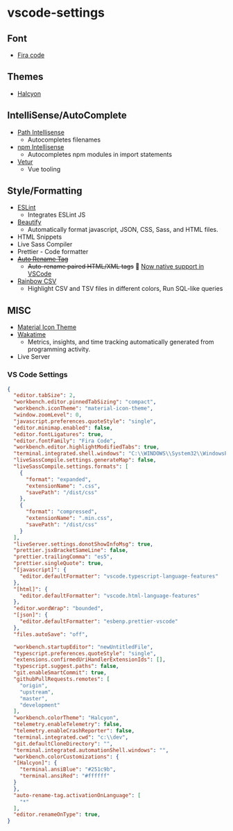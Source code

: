 # vscode-settings

## Font
* [Fira code](https://github.com/tonsky/FiraCode)

## Themes
* [Halcyon](https://marketplace.visualstudio.com/items?itemName=brittanychiang.halcyon-vscode)

## IntelliSense/AutoComplete
* [Path Intellisense](https://marketplace.visualstudio.com/items?itemName=christian-kohler.path-intellisense)
  * Autocompletes filenames
* [npm Intellisense](https://marketplace.visualstudio.com/items?itemName=christian-kohler.npm-intellisense)
  * Autocompletes npm modules in import statements
* [Vetur](https://marketplace.visualstudio.com/items?itemName=octref.vetur)
  * Vue tooling

## Style/Formatting
* [ESLint](https://marketplace.visualstudio.com/items?itemName=dbaeumer.vscode-eslint)
  * Integrates ESLint JS
* [Beautify](https://marketplace.visualstudio.com/items?itemName=hookyqr.beautify)
  * Automatically format javascript, JSON, CSS, Sass, and HTML files.
* HTML Snippets
* Live Sass Compiler
* Prettier - Code formatter
* ~~[Auto Rename Tag](https://marketplace.visualstudio.com/items?itemName=formulahendry.auto-rename-tag)~~
  * ~~Auto-rename paired HTML/XML tags~~ 🚀 [Now native support in VSCode](https://code.visualstudio.com/updates/v1_49#_html-tag-rename-on-type)
* [Rainbow CSV](https://marketplace.visualstudio.com/items?itemName=mechatroner.rainbow-csv)
  * Highlight CSV and TSV files in different colors, Run SQL-like queries

## MISC
* [Material Icon Theme](https://marketplace.visualstudio.com/items?itemName=PKief.material-icon-theme)
* [Wakatime](https://wakatime.com/@ensina)
  * Metrics, insights, and time tracking automatically generated from programming activity.
* Live Server

### VS Code Settings

``` json
{
  "editor.tabSize": 2,
  "workbench.editor.pinnedTabSizing": "compact",
  "workbench.iconTheme": "material-icon-theme",
  "window.zoomLevel": 0,
  "javascript.preferences.quoteStyle": "single",
  "editor.minimap.enabled": false,
  "editor.fontLigatures": true,
  "editor.fontFamily": "Fira Code",
  "workbench.editor.highlightModifiedTabs": true,
  "terminal.integrated.shell.windows": "C:\\WINDOWS\\System32\\WindowsPowerShell\\v1.0\\powershell.exe",
  "liveSassCompile.settings.generateMap": false,
  "liveSassCompile.settings.formats": [
    {
      "format": "expanded",
      "extensionName": ".css",
      "savePath": "/dist/css"
    },
    {
      "format": "compressed",
      "extensionName": ".min.css",
      "savePath": "/dist/css"
    }
  ],
  "liveServer.settings.donotShowInfoMsg": true,
  "prettier.jsxBracketSameLine": false,
  "prettier.trailingComma": "es5",
  "prettier.singleQuote": true,
  "[javascript]": {
    "editor.defaultFormatter": "vscode.typescript-language-features"
  },
  "[html]": {
    "editor.defaultFormatter": "vscode.html-language-features"
  },
  "editor.wordWrap": "bounded",
  "[json]": {
    "editor.defaultFormatter": "esbenp.prettier-vscode"
  },
  "files.autoSave": "off",

  "workbench.startupEditor": "newUntitledFile",
  "typescript.preferences.quoteStyle": "single",
  "extensions.confirmedUriHandlerExtensionIds": [],
  "typescript.suggest.paths": false,
  "git.enableSmartCommit": true,
  "githubPullRequests.remotes": [
    "origin",
    "upstream",
    "master",
    "development"
  ],
  "workbench.colorTheme": "Halcyon",
  "telemetry.enableTelemetry": false,
  "telemetry.enableCrashReporter": false,
  "terminal.integrated.cwd": "c:\\dev",
  "git.defaultCloneDirectory": "",
  "terminal.integrated.automationShell.windows": "",
  "workbench.colorCustomizations": {
  "[Halcyon]": {
    "terminal.ansiBlue": "#251c9b",
    "terminal.ansiRed": "#ffffff"
  }
  },
  "auto-rename-tag.activationOnLanguage": [
    "*"
  ],
  "editor.renameOnType": true,
}

```